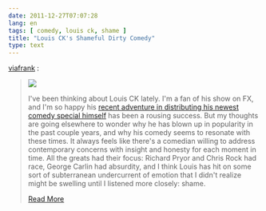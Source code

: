 ```yaml
---
date: 2011-12-27T07:07:28
lang: en
tags: [ comedy, louis ck, shame ]
title: "Louis CK's Shameful Dirty Comedy"
type: text
---
```


[viafrank](http://blog.frankchimero.com/post/14480225720) :

> ![](http://media.tumblr.com/tumblr_lwh673wB721qz5dkl.jpg)
>
> I've been thinking about Louis CK lately. I'm a fan of his show on FX,
> and I'm so happy his [recent adventure in distributing his newest
> comedy special himself](https://buy.louisck.net/) has been a rousing
> success. But my thoughts are going elsewhere to wonder why he has
> blown up in popularity in the past couple years, and why his comedy
> seems to resonate with these times. It always feels like there's a
> comedian willing to address contemporary concerns with insight and
> honesty for each moment in time. All the greats had their focus:
> Richard Pryor and Chris Rock had race, George Carlin had absurdity,
> and I think Louis has hit on some sort of subterranean undercurrent of
> emotion that I didn't realize might be swelling until I listened more
> closely: shame.
>
> [Read More](http://blog.frankchimero.com/post/14480225720)

